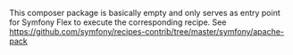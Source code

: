 This composer package is basically empty and only serves as entry point for Symfony Flex to execute the corresponding recipe.
See https://github.com/symfony/recipes-contrib/tree/master/symfony/apache-pack
